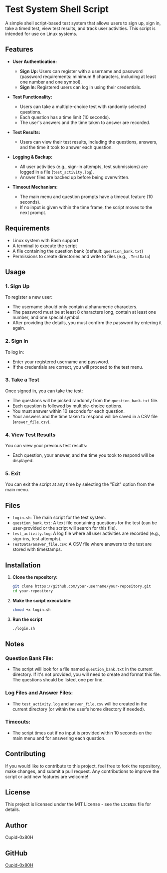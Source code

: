# Test System Shell Script

A simple shell script-based test system that allows users to sign up, sign in, take a timed test, view test results, and track user activities. This script is intended for use on Linux systems.

## Features

- **User Authentication:**
  - **Sign Up:** Users can register with a username and password (password requirements: minimum 8 characters, including at least one number and one symbol).
  - **Sign In:** Registered users can log in using their credentials.

- **Test Functionality:**
  - Users can take a multiple-choice test with randomly selected questions.
  - Each question has a time limit (10 seconds).
  - The user's answers and the time taken to answer are recorded.

- **Test Results:**
  - Users can view their test results, including the questions, answers, and the time it took to answer each question.

- **Logging & Backup:**
  - All user activities (e.g., sign-in attempts, test submissions) are logged in a file (`test_activity.log`).
  - Answer files are backed up before being overwritten.

- **Timeout Mechanism:**
  - The main menu and question prompts have a timeout feature (10 seconds).
  - If no input is given within the time frame, the script moves to the next prompt.

## Requirements

- Linux system with Bash support
- A terminal to execute the script
- A file containing the question bank (default: `question_bank.txt`)
- Permissions to create directories and write to files (e.g., `.TestData`)

## Usage

### 1. **Sign Up**

To register a new user:
- The username should only contain alphanumeric characters.
- The password must be at least 8 characters long, contain at least one number, and one special symbol.
- After providing the details, you must confirm the password by entering it again.

### 2. **Sign In**

To log in:
- Enter your registered username and password.
- If the credentials are correct, you will proceed to the test menu.

### 3. **Take a Test**

Once signed in, you can take the test:
- The questions will be picked randomly from the `question_bank.txt` file.
- Each question is followed by multiple-choice options.
- You must answer within 10 seconds for each question.
- Your answers and the time taken to respond will be saved in a CSV file (`answer_file.csv`).

### 4. **View Test Results**

You can view your previous test results:
- Each question, your answer, and the time you took to respond will be displayed.

### 5. **Exit**

You can exit the script at any time by selecting the "Exit" option from the main menu.

## Files

- `login.sh`: The main script for the test system.
- `question_bank.txt`: A text file containing questions for the test (can be user-provided or the script will search for this file).
- `test_activity.log`: A log file where all user activities are recorded (e.g., sign-ins, test attempts).
- `TestData/answer_file.csv`: A CSV file where answers to the test are stored with timestamps.

## Installation

1. **Clone the repository:**

   ```bash
   git clone https://github.com/your-username/your-repository.git
   cd your-repository
   
2. **Make the script executable:**

   ```bash
   chmod +x login.sh
3. **Run the script**
   
   ```bash
   ./login.sh

## Notes

### Question Bank File:
- The script will look for a file named `question_bank.txt` in the current directory. If it's not provided, you will need to create and format this file. The questions should be listed, one per line.

### Log Files and Answer Files:
- The `test_activity.log` and `answer_file.csv` will be created in the current directory (or within the user’s home directory if needed).

### Timeouts:
- The script times out if no input is provided within 10 seconds on the main menu and for answering each question.
## Contributing

If you would like to contribute to this project, feel free to fork the repository, make changes, and submit a pull request. Any contributions to improve the script or add new features are welcome!

## License

This project is licensed under the MIT License - see the `LICENSE` file for details.

## Author

Cupid-0x80H

## GitHub

[Cupid-0x80H](https://github.com/Cupid-0x80h/)

  
